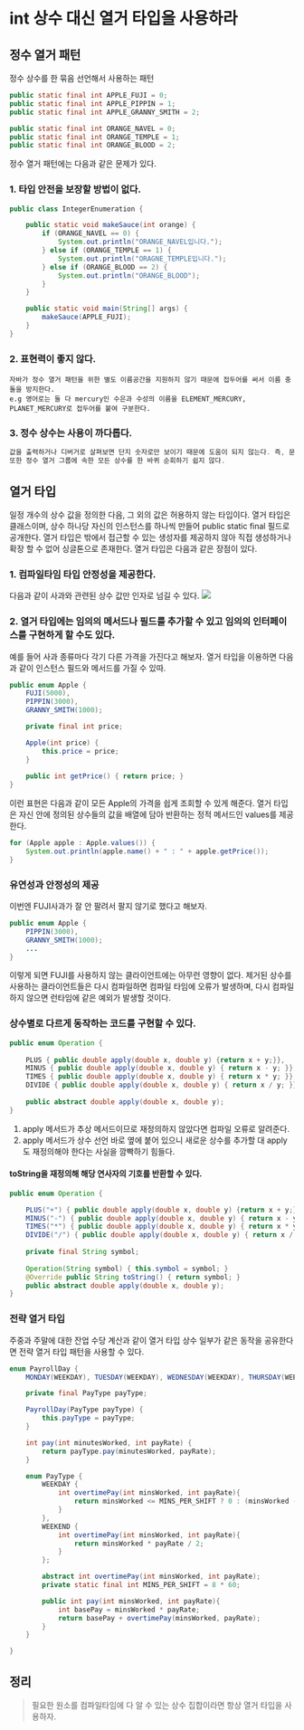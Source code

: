 # int 상수 대신 열거 타입을 사용하라

   
## 정수 열거 패턴
   정수 상수를 한 묶음 선언해서 사용하는 패턴
~~~java
public static final int APPLE_FUJI = 0;
public static final int APPLE_PIPPIN = 1;
public static final int APPLE_GRANNY_SMITH = 2;

public static final int ORANGE_NAVEL = 0;
public static final int ORANGE_TEMPLE = 1;
public static final int ORANGE_BLOOD = 2;
~~~

정수 열거 패턴에는 다음과 같은 문제가 있다.
### 1. 타입 안전을 보장할 방법이 없다.
~~~java
public class IntegerEnumeration {

    public static void makeSauce(int orange) {
        if (ORANGE_NAVEL == 0) {
            System.out.println("ORANGE_NAVEL입니다.");
        } else if (ORANGE_TEMPLE == 1) {
            System.out.println("ORAGNE_TEMPLE입니다.");
        } else if (ORANGE_BLOOD == 2) {
            System.out.println("ORANGE_BLOOD");
        }
    }

    public static void main(String[] args) {
        makeSauce(APPLE_FUJI);
    }
}
~~~

### 2. 표현력이 좋지 않다.
~~~text
자바가 정수 열거 패턴을 위한 별도 이름공간을 지원하지 않기 때문에 접두어를 써서 이름 충돌을 방지한다.
e.g 영어로는 둘 다 mercury인 수은과 수성의 이름을 ELEMENT_MERCURY, PLANET_MERCURY로 접두어를 붙여 구분한다.
~~~

### 3. 정수 상수는 사용이 까다롭다.
~~~java
값을 출력하거나 디버거로 살펴보면 단지 숫자로만 보이기 때문에 도움이 되지 않는다. 즉, 문자열로 출력하기 힘들다. 
또한 정수 열거 그룹에 속한 모든 상수를 한 바퀴 순회하기 쉽지 않다.
~~~

## 열거 타입
   일정 개수의 상수 값을 정의한 다음, 그 외의 값은 허용하지 않는 타입이다. 
   열거 타입은 클래스이며, 상수 하나당 자신의 인스턴스를 하나씩 만들어 public static final 필드로 공개한다. 
   열거 타입은 밖에서 접근할 수 있는 생성자를 제공하지 않아 직접 생성하거나 확장 할 수 없어 싱글톤으로 존재한다.
   열거 타입은 다음과 같은 장점이 있다.

### 1. 컴파일타임 타입 안정성을 제공한다.
다음과 같이 사과와 관련된 상수 값만 인자로 넘길 수 있다.
<img src="/images/ch6/compile_time_check.png">

### 2. 열거 타입에는 임의의 메서드나 필드를 추가할 수 있고 임의의 인터페이스를 구현하게 할 수도 있다.
예를 들어 사과 종류마다 각기 다른 가격을 가진다고 해보자. 열거 타입을 이용하면 다음과 같이 인스턴스 필드와 메서드를 가질 수 있따.
~~~java
public enum Apple {
    FUJI(5000),
    PIPPIN(3000),
    GRANNY_SMITH(1000);

    private final int price;

    Apple(int price) {
        this.price = price;
    }
    
    public int getPrice() { return price; }
}
~~~

이런 표현은 다음과 같이 모든 Apple의 가격을 쉽게 조회할 수 있게 해준다. 열거 타입은 자신 안에 정의된 상수들의 값을 배열에 담아 반환하는 정적 메서드인 values를 제공한다.
~~~java
for (Apple apple : Apple.values()) {
    System.out.println(apple.name() + " : " + apple.getPrice());
}
~~~

### 유연성과 안정성의 제공
이번엔 FUJI사과가 잘 안 팔려서 팔지 않기로 했다고 해보자. 
~~~java
public enum Apple {
    PIPPIN(3000),
    GRANNY_SMITH(1000);
    ...
}
~~~

이렇게 되면 FUJI를 사용하지 않는 클라이언트에는 아무런 영향이 없다. 제거된 상수를 사용하는 클라이언트들은 다시 컴파일하면 컴파일 타임에 오류가 발생하며, 다시 컴파일하지 않으면
런타임에 같은 예외가 발생할 것이다. 

### 상수별로 다르게 동작하는 코드를 구현할 수 있다.
~~~java
public enum Operation {
    
    PLUS { public double apply(double x, double y) {return x + y;}},
    MINUS { public double apply(double x, double y) { return x - y; }},
    TIMES { public double apply(double x, double y) { return x * y; }},
    DIVIDE { public double apply(double x, double y) { return x / y; }},
    
    public abstract double apply(double x, double y);
}
~~~
1. apply 메서드가 추상 메서드이므로 재정의하지 않았다면 컴파일 오류로 알려준다.
2. apply 메서드가 상수 선언 바로 옆에 붙어 있으니 새로운 상수를 추가할 대 apply도 재정의해야 한다는 사실을 깜빡하기 힘들다.

#### toString을 재정의해 해당 연사자의 기호를 반환할 수 있다.
~~~java
public enum Operation {

    PLUS("+") { public double apply(double x, double y) {return x + y;}},
    MINUS("-") { public double apply(double x, double y) { return x - y; }},
    TIMES("*") { public double apply(double x, double y) { return x * y; }},
    DIVIDE("/") { public double apply(double x, double y) { return x / y; }},
    
    private final String symbol;
    
    Operation(String symbol) { this.symbol = symbol; }
    @Override public String toString() { return symbol; }
    public abstract double apply(double x, double y);
}

~~~

### 전략 열거 타입
주중과 주말에 대한 잔업 수당 계산과 같이 열거 타입 상수 일부가 같은 동작을 공유한다면 전략 열거 타입 패턴을 사용할 수 있다.
~~~java
enum PayrollDay {
    MONDAY(WEEKDAY), TUESDAY(WEEKDAY), WEDNESDAY(WEEKDAY), THURSDAY(WEEKDAY), FRIDAY(WEEKDAY), SATURDAY(PayType.WEEKEND), SUNDAY(PayType.WEEKEND);

    private final PayType payType;

    PayrollDay(PayType payType) {
        this.payType = payType;
    }

    int pay(int minutesWorked, int payRate) {
        return payType.pay(minutesWorked, payRate);
    }

    enum PayType {
        WEEKDAY {
            int overtimePay(int minsWorked, int payRate){
                return minsWorked <= MINS_PER_SHIFT ? 0 : (minsWorked - MINS_PER_SHIFT) * payRate / 2;
            }
        },
        WEEKEND {
            int overtimePay(int minsWorked, int payRate){
                return minsWorked * payRate / 2;
            }
        };

        abstract int overtimePay(int minsWorked, int payRate);
        private static final int MINS_PER_SHIFT = 8 * 60;

        public int pay(int minsWorked, int payRate){
            int basePay = minsWorked * payRate;
            return basePay + overtimePay(minsWorked, payRate);
        }
    }

}
~~~


## 정리 
 > 필요한 원소를 컴파일타임에 다 알 수 있는 상수 집합이라면 항상 열거 타입을 사용하자. 

   
